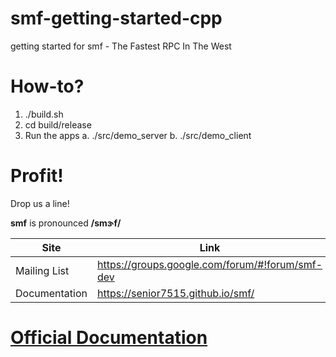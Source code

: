 # smf-getting-started-cpp
getting started for smf - The Fastest RPC In The West


# How-to?

1. ./build.sh
2. cd build/release
3. Run the apps
    a.   ./src/demo_server
    b.   ./src/demo_client

# Profit!

Drop us a line!

**smf** is pronounced **/smɝf/**

Site         | Link
------------ | --------
Mailing List  | https://groups.google.com/forum/#!forum/smf-dev
Documentation | https://senior7515.github.io/smf/

# [Official Documentation](https://senior7515.github.io/smf)
